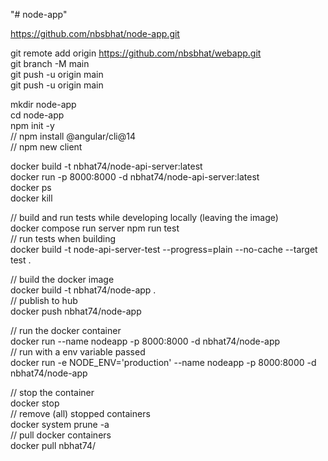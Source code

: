 "# node-app" 


https://github.com/nbsbhat/node-app.git

git remote add origin https://github.com/nbsbhat/webapp.git  
git branch -M main  
git push -u origin main  
git push -u origin main  



mkdir node-app  
cd node-app  
npm init -y  
// npm install @angular/cli@14  
// npm new client  


docker build -t nbhat74/node-api-server:latest  
docker run -p 8000:8000 -d nbhat74/node-api-server:latest  
docker ps  
docker kill <process-name>  
  
// build and run tests while developing locally (leaving the image)  
docker compose run server npm run test  
// run tests when building  
docker build -t node-api-server-test --progress=plain --no-cache --target test .  


// build the docker image  
docker build -t nbhat74/node-app .  
// publish to hub  
docker push nbhat74/node-app  
  
// run the docker container  
docker run --name nodeapp -p 8000:8000 -d nbhat74/node-app  
// run with a env variable passed  
docker run -e NODE_ENV='production' --name nodeapp -p 8000:8000 -d nbhat74/node-app  
  
// stop the container  
docker stop <id>  
// remove (all) stopped containers  
docker system prune -a  
// pull docker containers  
docker pull nbhat74/<app>  

